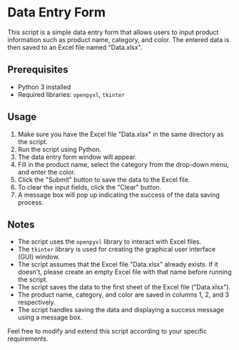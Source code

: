 # Data Entry Form

This script is a simple data entry form that allows users to input product information such as product name, category, and color. The entered data is then saved to an Excel file named "Data.xlsx".

## Prerequisites

- Python 3 installed
- Required libraries: `openpyxl`, `tkinter`

## Usage

1. Make sure you have the Excel file "Data.xlsx" in the same directory as the script.
2. Run the script using Python.
3. The data entry form window will appear.
4. Fill in the product name, select the category from the drop-down menu, and enter the color.
5. Click the "Submit" button to save the data to the Excel file.
6. To clear the input fields, click the "Clear" button.
7. A message box will pop up indicating the success of the data saving process.

## Notes

- The script uses the `openpyxl` library to interact with Excel files.
- The `tkinter` library is used for creating the graphical user interface (GUI) window.
- The script assumes that the Excel file "Data.xlsx" already exists. If it doesn't, please create an empty Excel file with that name before running the script.
- The script saves the data to the first sheet of the Excel file ("Data.xlsx").
- The product name, category, and color are saved in columns 1, 2, and 3 respectively.
- The script handles saving the data and displaying a success message using a message box.

Feel free to modify and extend this script according to your specific requirements.
